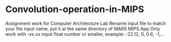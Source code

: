 # Convolution-operation-in-MIPS
Assignment work for Computer Architecture Lab
Rename input file to match your file input name, put it at the same directory of MARS MIPS App
Only work with -xx.xx input float number or smaller, example: -22.12, 0, 0.6, -1,...
